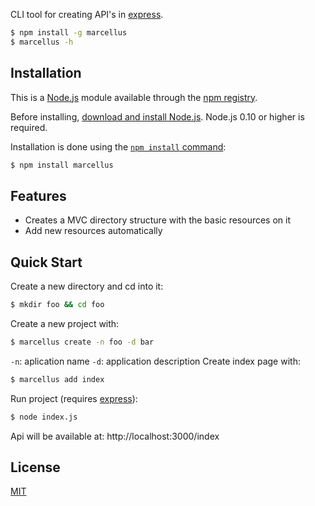 <!-- [![Express Logo](https://i.cloudup.com/zfY6lL7eFa-3000x3000.png)](http://expressjs.com/) -->

  CLI tool for creating API's in [express](https://www.npmjs.com/package/express).


```bash
$ npm install -g marcellus
$ marcellus -h
```

## Installation

This is a [Node.js](https://nodejs.org/en/) module available through the
[npm registry](https://www.npmjs.com/).

Before installing, [download and install Node.js](https://nodejs.org/en/download/).
Node.js 0.10 or higher is required.

Installation is done using the
[`npm install` command](https://docs.npmjs.com/getting-started/installing-npm-packages-locally):

```bash
$ npm install marcellus
```

## Features

  * Creates a MVC directory structure with the basic resources on it
  * Add new resources automatically

## Quick Start

Create a new directory and cd into it:
```bash
$ mkdir foo && cd foo
```
Create a new project with:
```bash
$ marcellus create -n foo -d bar
```
`-n`: aplication name `-d`: application description
Create index page with:

```bash
$ marcellus add index
```
Run project (requires [express](https://www.npmjs.com/package/express)):
```bash
$ node index.js
```

  Api will be available at: http://localhost:3000/index


## License

  [MIT](LICENSE)